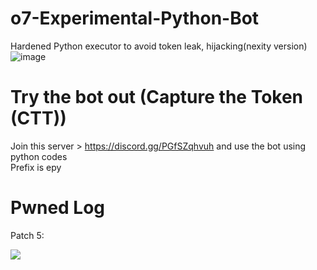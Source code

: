 # o7-Experimental-Python-Bot
Hardened Python executor to avoid token leak, hijacking(nexity version)\
![image](https://user-images.githubusercontent.com/46597698/120835036-667a7600-c596-11eb-8aec-fb4589c67f8b.png)


# Try the bot out (Capture the Token (CTT))
Join this server > https://discord.gg/PGfSZqhvuh and use the bot using python codes\
Prefix is epy

# Pwned Log

Patch 5:

![](https://media.discordapp.net/attachments/840041811384860707/850296652177866793/unknown.png)
